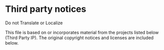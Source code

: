 # Third party notices

Do not Translate or Localize

This file is based on or incorporates material from the projects listed below (Third Party IP). The original copyright notices and licenses are included below.